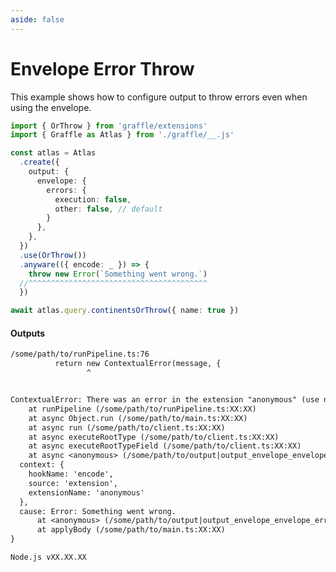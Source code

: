```yaml
---
aside: false
---
```


# Envelope Error Throw

This example shows how to configure output to throw errors even when using the envelope.

<!-- dprint-ignore-start -->
```ts twoslash
import { OrThrow } from 'graffle/extensions'
import { Graffle as Atlas } from './graffle/__.js'

const atlas = Atlas
  .create({
    output: {
      envelope: {
        errors: {
          execution: false,
          other: false, // default
        }
      },
    },
  })
  .use(OrThrow())
  .anyware(({ encode: _ }) => {
    throw new Error(`Something went wrong.`)
  //^^^^^^^^^^^^^^^^^^^^^^^^^^^^^^^^^^^^^^^^
  })

await atlas.query.continentsOrThrow({ name: true })
```
<!-- dprint-ignore-end -->

#### Outputs

<!-- dprint-ignore-start -->
```txt
/some/path/to/runPipeline.ts:76
          return new ContextualError(message, {
                 ^


ContextualError: There was an error in the extension "anonymous" (use named functions to improve this error message) while running hook "encode".
    at runPipeline (/some/path/to/runPipeline.ts:XX:XX)
    at async Object.run (/some/path/to/main.ts:XX:XX)
    at async run (/some/path/to/client.ts:XX:XX)
    at async executeRootType (/some/path/to/client.ts:XX:XX)
    at async executeRootTypeField (/some/path/to/client.ts:XX:XX)
    at async <anonymous> (/some/path/to/output|output_envelope_envelope_error-throw__envelope-error-throw.ts:XX:XX) {
  context: {
    hookName: 'encode',
    source: 'extension',
    extensionName: 'anonymous'
  },
  cause: Error: Something went wrong.
      at <anonymous> (/some/path/to/output|output_envelope_envelope_error-throw__envelope-error-throw.ts:XX:XX)
      at applyBody (/some/path/to/main.ts:XX:XX)
}

Node.js vXX.XX.XX
```
<!-- dprint-ignore-end -->
